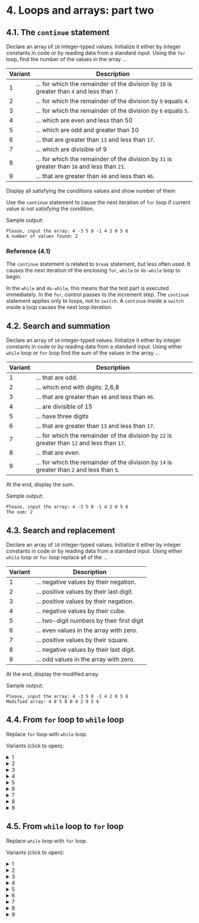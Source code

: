 # 4. Loops and arrays: part two

## 4.1. The `continue` statement

Declare an array of `10` integer-typed values. Initialize it either by integer constants in code or by reading data from a standard input. Using the `for` loop, find the number of the values in the array ...

| Variant | Description                                                                                  |
| ------- | -------------------------------------------------------------------------------------------- |
| 1       | ... for which the remainder of the division by `18` is greater than `4` and less than `7`.   |
| 2       | ... for which the remainder of the division by `9` equals `4`.                               |
| 3       | ... for which the remainder of the division by `6` equals `5`.                               |
| 4       | ... which are even and less than 50                             |
| 5       | ... which are odd and greater than 10                              |
| 6       | ... that are greater than `13` and less than `17`.                                           |
| 7       | ... which are divisible of 9                               |
| 8       | ... for which the remainder of the division by `31` is greater than `16` and less than `21`. |
| 9       | ... that are greater than `40` and less than `46`.                                           |

Display all satisfying the conditions values and show number of them

Use the `continue` statement to cause the next iteration of `for` loop if current value is not satisfying the condition.

Sample output:

```
Please, input the array: 4 -3 5 8 -1 4 2 0 5 6
A number of values found: 2
```

### Reference (4.1)

The `continue` statement is related to `break` statement, but less often used. It causes the next iteration of the enclosing  `for`, `while` or `do-while` loop to begin.

In the `while` and `do-while`, this means that the test part is executed immediately. In the `for`, control passes to the increment step. The `continue` statement applies only to loops, not to `switch`. A `continue` inside a `switch` inside a loop causes the next loop iteration.

## 4.2. Search and summation

Declare an array of `10` integer-typed values. Initialize it either by integer constants in code or by reading data from a standard input. Using either `while` loop or `for` loop find the sum of the values in the array ...

| Variant | Description                                                                                  |
| ------- | -------------------------------------------------------------------------------------------- |
| 1       | ... that are odd.                                                                            |
| 2       | ... which end with digits: 2,6,8                                           |
| 3       | ... that are greater than `40` and less than `46`.                                           |
| 4       | ... are divisible of 15                                           |
| 5       | ... have three digits                                           |
| 6       | ... that are greater than `13` and less than `17`.                                           |
| 7       | ... for which the remainder of the division by `22` is greater than `12` and less than `17`. |
| 8       | ... that are even.                                                                           |
| 9       | ... for which the remainder of the division by `14` is greater than `2` and less than `5`.   |

At the end, display the sum.

Sample output:

```
Please, input the array: 4 -3 5 8 -1 4 2 0 5 6
The sum: 2
```

## 4.3. Search and replacement

Declare an array of `10` integer-typed values. Initialize it either by integer constants in code or by reading data from a standard input. Using either `while` loop or `for` loop replace all of the ...

| Variant | Description                             |
| ------- | --------------------------------------- |
| 1       | ... negative values by their negation.  |
| 2       | ... positive values by their last digit.  |
| 3       | ... positive values by their negation.  |
| 4       | ... negative values by their cube.      |
| 5       | ... two-digit numbers by their first digit  |
| 6       | ... even values in the array with zero. |
| 7       | ... positive values by their square.    |
| 8       | ... negative values by their last digit.  |
| 9       | ... odd values in the array with zero.  |

At the end, display the modified array.

Sample output:

```
Please, input the array: 4 -3 5 8 -1 4 2 0 5 6
Modified array: 4 0 5 8 0 4 2 0 5 6
```

## 4.4. From `for` loop to `while` loop

Replace `for` loop with `while` loop.

Variants (click to open):

<details>
<summary>1</summary>
<hr>

```c
for (int a = 0, b = 200; a + b < 300; a += 3)
{
  if (a % 2 == 1)
  {
    printf("a = %d\n", a);
  }
}
```

<hr>
</details>



<details>
<summary>2</summary>
<hr>

```c
for (int e = 4, f = -5; 2 * e * e - 4 * f <= 243 && e >= f; e += 2, f++)
{
  printf("e = %d, f = %d\n", e, f);
}
```

<hr>
</details>


<details>
<summary>3</summary>
<hr>

```c
for (int i = 0, j = 0; i < 100 && j / 3 < 50; i++, j += 2)
{
  printf("i = %d, j = %d\n", i, j);
}
```

<hr>
</details>

<details>
<summary>4</summary>
<hr>

```c
for (char c = 'a'; c <= 'z'; c++)
{
  printf("%c = %d\n", c, c);
}
```

<hr>
</details>

<details>
<summary>5</summary>
<hr>

```c
for (int a = 0; a < 26; a++)
{
  printf("%c", a + 'A');
}
```

<hr>
</details>





<details>
<summary>6</summary>
<hr>

```c
for (int i = 5; i < 105, i += 5)
{
  int d;
  scanf("%d", d);
  printf("%d ", d / i);
}
```

<hr>
</details>

<details>
<summary>7</summary>
<hr>

```c
int sum = 0;
for (int i = 0; i < 10; i++)
{
  sum += i;
  printf("%d\n", sum);  
}
```

<hr>
</details>



<details>
<summary>8</summary>
<hr>

```c
for (char c = 'A'; c <= 'z'; c++)
{
  switch (c)
  {
    case 'f':
      printf("f\n");
      break;

    case 'Q':
    case 'q':
      printf("Q || q\n");
      break;
  }
}
```

<hr>
</details>

<details>
<summary>9</summary>
<hr>

```c
for (int c = 51, d = 23; d - c < 100; c--, d++)
{
  if (c >= d)
  {
    printf("c >= d\n");
  }
  else
  {
    printf("c < d\n");
  }
}
```

<hr>
</details>




## 4.5. From `while` loop to `for` loop

Replace `while` loop with `for` loop.

Variants (click to open):


<details>
<summary>1</summary>
<hr>

```c
int i = 5;
while (i > 0){
   printf("%d", i);
   i--;
}
```

<hr>
</details>


<details>
<summary>2</summary>
<hr>

```c
int i = 0;
int j = 0;

while (i < 100 && j / 3 < 50)
{
  printf("i = %d, j = %d\n", i, j);

  i++;
  j += 2;
}
```

<hr>
</details>


<details>
<summary>3</summary>
<hr>

```c
int e = 4;
int f = -5;

while (2 * e * e - 4 * f <= 243 && e >= f)
{
  printf("e = %d, f = %d\n", e, f);

  e += 2;
  f++;
}
```

<hr>
</details>


<details>
<summary>4</summary>
<hr>

```c
char c = 'A';

while (c <= 'z')
{
  switch (c)
  {
    case 'f':
      printf("f\n");
      break;

    case 'Q':
    case 'q':
      printf("Q || q\n");
      break;
  }

  c++;
}
```

<hr>
</details>


<details>
<summary>5</summary>
<hr>

```c
int c = 51;
int d = 23;

while (d - c < 100)
{
  if (c >= d)
  {
    printf("c >= d\n");
  }
  else
  {
    printf("c < d\n");
  }

  c--;
  d++;
}
```

<hr>
</details>



<details>
<summary>6</summary>
<hr>

```c
int i = 0;
while (i % 10 < 8){
  if (i % 2 == 0){
   printf("%d", i % 10)
  }
  i++;
}
```

<hr>
</details>


<details>
<summary>7</summary>
<hr>

```c
int a = 0;
int b = 200;

while (a + b < 300)
{
  if (a % 2 == 1)
  {
    printf("a = %d\n", a);
  }

  a += 3;
}
```

<hr>
</details>





<details>
<summary>8</summary>
<hr>

```c
char c = 'a';

while (c <= 'z')
{
  printf("%c = %d\n", c, c);
  c++;
}
```

<hr>
</details>


<details>
<summary>9</summary>
<hr>

```c
int k = 10;
int x = 2
while (k / x > 2){
   printf("%d", k / x)
  
   x += 2;
   k++;
}
```

<hr>
</details>



